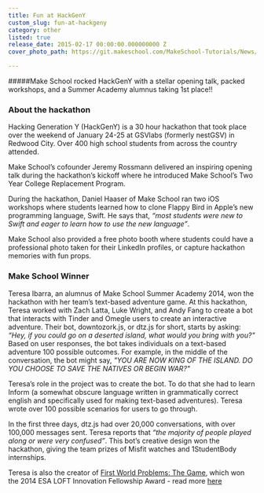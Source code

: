 ```yaml
---
title: Fun at HackGenY
custom_slug: fun-at-hackgeny
category: other
listed: true
release_date: 2015-02-17 00:00:00.000000000 Z
cover_photo_path: https://git.makeschool.com/MakeSchool-Tutorials/News/9bbee5c965466fb0ebb592f294144102c3fd5a9d//f252efd8-b964-4a22-b90a-ca25048490c5/cover_photo.jpeg

---
```

#####Make School rocked HackGenY with a stellar opening talk, packed workshops, and a Summer Academy alumnus taking 1st place!! 

### About the hackathon
Hacking Generation Y (HackGenY) is a 30 hour hackathon that took place over the weekend of January 24-25 at GSVlabs (formerly nestGSV) in Redwood City. Over 400 high school students from across the country attended.

Make School’s cofounder Jeremy Rossmann delivered an inspiring opening talk during the hackathon’s kickoff where he introduced Make School’s Two Year College Replacement Program.

During the hackathon, Daniel Haaser of Make School ran two iOS workshops where students learned how to clone Flappy Bird in Apple’s new programming language, Swift. He says that, *“most students were new to Swift and eager to learn how to use the new language”*.

Make School also provided a free photo booth where students could have a professional photo taken for their LinkedIn profiles, or capture hackathon memories with fun props.

### Make School Winner
Teresa Ibarra, an alumnus of Make School Summer Academy 2014, won the hackathon with her team’s text-based adventure game. At this hackathon, Teresa worked with Zach Latta, Luke Wright,  and Andy Fang to create a bot that interacts with Tinder and Omegle users to create an interactive adventure. Their bot, downtozork.js, or dtz.js for short, starts by asking: *“Hey, if you could go on a deserted island, what would you bring with you?"* Based on user responses, the bot takes individuals on a text-based adventure 100 possible outcomes. For example, in the middle of the conversation, the bot might say, *"YOU ARE NOW KING OF THE ISLAND. DO YOU CHOOSE TO SAVE THE NATIVES OR BEGIN WAR?"*

Teresa’s role in the project was to create the bot. To do that she had to learn Inform (a somewhat obscure language written in grammatically correct english and specifically used for making text-based adventures). Teresa wrote over 100 possible scenarios for users to go through.

In the first three days, dtz.js had over 20,000 conversations, with over 100,000 messages sent. Teresa reports that *“the majority of people played along or were very confused”*. This bot’s creative design won the hackathon, giving the team prizes of Misfit watches and 1StudentBody internships. 

Teresa is also the creator of [First World Problems: The Game](https://itunes.apple.com/us/app/first-world-problems-the-game/id912155298?mt=8), which won the 2014 ESA LOFT Innovation Fellowship Award - read more [here](https://www.makeschool.com/news/alumnus-spotlight)
